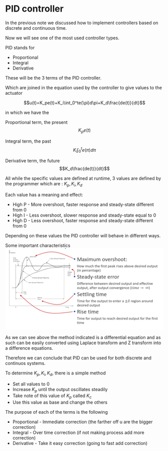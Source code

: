 # PID controller

In the previous note we discussed how to implement controllers based on discrete and continuous time.

Now we will see one of the most used controller types.

PID stands for
- Proportional
- Integral
- Derivative

These will be the 3 terms of the PID controller.

Which are joined in the equation used by the controller to give values to the actuator

$$u(t)=K_pe(t)+K_i\int_0^te(\pi)d\pi+K_d\frac{de(t)}{dt}$$

in which we have the 

Proportional term, the present
$$K_pe(t)$$

Integral term, the past
$$K_i\int_0^te(\pi)d\pi$$

Derivative term, the future
$$K_d\frac{de(t)}{dt}$$

All while the specific values are defined at runtime, 3 values are defined by the programmer which are : $K_p,K_i,K_d$

Each value has a meaning and effect:
- High P - More overshoot, faster response and steady-state different from 0
- High I - Less overshoot, slower response and steady-state equal to 0
- High D - Less overshoot, faster response and steady-state different from 0

Depending on these values the PID controller will behave in different ways.

Some important characteristics
![](../Images/PIDProperties.png)

As we can see above the method indicated is a differential equation and as such can be easily converted using Laplace transform and Z transform into a difference equations.

Therefore we can conclude that PID can be used for both discrete and continuos systems.

To determine $K_p,K_i,K_d$, there is a simple method
- Set all values to 0
- Increase $K_p$ until the output oscillates steadily
- Take note of this value of $K_p$ called $K_c$
- Use this value as base and change the others


The purpose of each of the terms is the following
- Proportional - Immediate correction (the farther off u are the bigger correction)
- Integral - Over time correction (if not making process add more correction)
- Derivative - Take it easy correction (going to fast add correction)